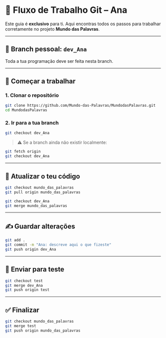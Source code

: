 # 👤 Fluxo de Trabalho Git – Ana

Este guia é **exclusivo** para ti. Aqui encontras todos os passos para trabalhar corretamente no projeto **Mundo das Palavras**.

---

## 🧭 Branch pessoal: `dev_Ana`

Toda a tua programação deve ser feita nesta branch.

---

## 🚀 Começar a trabalhar

### 1. Clonar o repositório

```bash
git clone https://github.com/Mundo-das-Palavras/MundodasPalavras.git
cd MundodasPalavras
```

### 2. Ir para a tua branch

```bash
git checkout dev_Ana
```

> ⚠️ Se a branch ainda não existir localmente:

```bash
git fetch origin
git checkout dev_Ana
```

---

## 🔄 Atualizar o teu código

```bash
git checkout mundo_das_palavras
git pull origin mundo_das_palavras

git checkout dev_Ana
git merge mundo_das_palavras
```

---

## ✍️ Guardar alterações

```bash
git add .
git commit -m "Ana: descreve aqui o que fizeste"
git push origin dev_Ana
```

---

## 🧪 Enviar para teste

```bash
git checkout test
git merge dev_Ana
git push origin test
```

---

## ✅ Finalizar

```bash
git checkout mundo_das_palavras
git merge test
git push origin mundo_das_palavras
```
